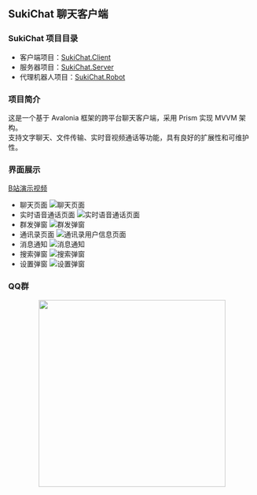 ## SukiChat 聊天客户端

### SukiChat 项目目录
- 客户端项目：[SukiChat.Client](https://github.com/qiuqiuqiu131/SukiChat.Client)
- 服务器项目：[SukiChat.Server](https://github.com/qiuqiuqiu131/SukiChat.Server)
- 代理机器人项目：[SukiChat.Robot](https://github.com/qiuqiuqiu131/SukiChat.Robot)

### 项目简介
这是一个基于 Avalonia 框架的跨平台聊天客户端，采用 Prism 实现 MVVM 架构。  
支持文字聊天、文件传输、实时音视频通话等功能，具有良好的扩展性和可维护性。

### 界面展示
[B站演示视频](https://www.bilibili.com/video/BV1mE5jzLEPp)
- 聊天页面
![聊天页面](/Assets/ChatView.png)
- 实时语音通话页面
![实时语音通话页面](/Assets/Call.png) 
 - 群发弹窗
![群发弹窗](/Assets/CreateGroup.png)
- 通讯录页面
![通讯录用户信息页面](/Assets/ContactView_UserDetail.png)
- 消息通知
![消息通知](/Assets/ContactView_Notification.png)
- 搜索弹窗
![搜索弹窗](/Assets/SearchOnline.png)
- 设置弹窗
![设置弹窗](/Assets/SystemSetting.png)

### QQ群
<div align="center">
    <img src="/Assets/qrcode_1754192964630.jpg" width="380"/>
</div>


